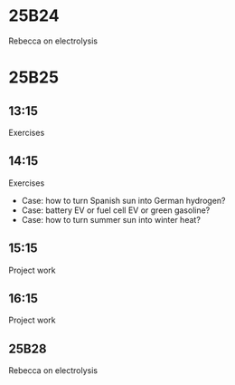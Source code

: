 25B24
=====
Rebecca on electrolysis

25B25
=====

13:15
-----
Exercises

14:15
-----
Exercises
- Case: how to turn Spanish sun into German hydrogen?
- Case: battery EV or fuel cell EV or green gasoline? 
- Case: how to turn summer sun into winter heat?

15:15
-----
Project work

16:15
-----
Project work

25B28
-----
Rebecca on electrolysis

